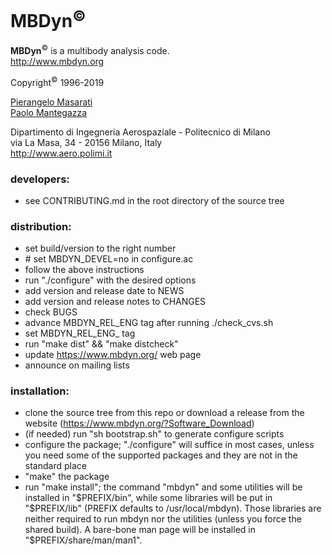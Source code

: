 # MBDyn<sup>&copy;</sup>
**MBDyn**<sup>&copy;</sup> is a multibody analysis code.   
http://www.mbdyn.org

Copyright<sup>&copy;</sup> 1996-2019

[Pierangelo Masarati](mailto:pierangelo.masarati@polimi.it)    
[Paolo Mantegazza](mailto:mantegazza@aero.polimi.it)

Dipartimento di Ingegneria Aerospaziale - Politecnico di Milano    
via La Masa, 34 - 20156 Milano, Italy   
http://www.aero.polimi.it



### developers:
  - see CONTRIBUTING.md in the root directory of the source tree



### distribution:
  - set build/version to the right number
  - \# set MBDYN_DEVEL=no in configure.ac
  - follow the above instructions
  - run "./configure" with the desired options
  - add version and release date to NEWS
  - add version and release notes to CHANGES
  - check BUGS
  - advance MBDYN_REL_ENG tag after running ./check_cvs.sh
  - set MBDYN_REL_ENG_<version> tag
  - run "make dist" && "make distcheck"
  - update https://www.mbdyn.org/ web page
  - announce on mailing lists



### installation:
  - clone the source tree from this repo or download a release 
    from the website (https://www.mbdyn.org/?Software_Download)
  - (if needed) run "sh bootstrap.sh" to generate configure scripts
  - configure the package; "./configure" will suffice in most cases,
    unless you need some of the supported packages and they are not 
	in the standard place
  - "make" the package
  - run "make install"; the command "mbdyn" and some utilities will
	be installed in "$PREFIX/bin", while some libraries will be put
	in "$PREFIX/lib" (PREFIX defaults to /usr/local/mbdyn).
	Those libraries are neither required to run mbdyn nor the utilities
	(unless you force the shared build).
	A bare-bone man page will be installed in "$PREFIX/share/man/man1".